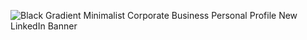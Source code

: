 ![Black Gradient Minimalist Corporate Business Personal Profile New LinkedIn Banner](https://github.com/furtti/furtti/assets/63734822/52628b57-6a35-43cb-b13b-813a74b7b738)
